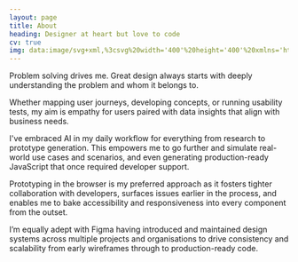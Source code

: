 ```yaml
---
layout: page
title: About
heading: Designer at heart but love to code
cv: true
img: data:image/svg+xml,%3csvg%20width='400'%20height='400'%20xmlns='http://www.w3.org/2000/svg'%3e%3crect%20width='400'%20height='400'%20fill='%23e5e5e5'/%3e%3ctext%20x='200'%20y='200'%20font-size='24'%20text-anchor='middle'%20dy='.3em'%3eYour Photo%3c/text%3e%3c/svg%3e
---
```


Problem solving drives me. Great design always starts with deeply understanding the problem and whom it belongs to. 

Whether mapping user journeys, developing concepts, or running usability tests, my aim is empathy for users paired with data insights that align with business needs.

I've embraced AI in my daily workflow for everything from research to prototype generation. This empowers me to go further and simulate real-world use cases and scenarios, and even generating production-ready JavaScript that once required developer support.

Prototyping in the browser is my preferred approach as it fosters tighter collaboration with developers, surfaces issues earlier in the process, and enables me to bake accessibility and responsiveness into every component from the outset. 

I’m equally adept with Figma having introduced and maintained design systems across multiple projects and organisations to drive consistency and scalability from early wireframes through to production-ready code.